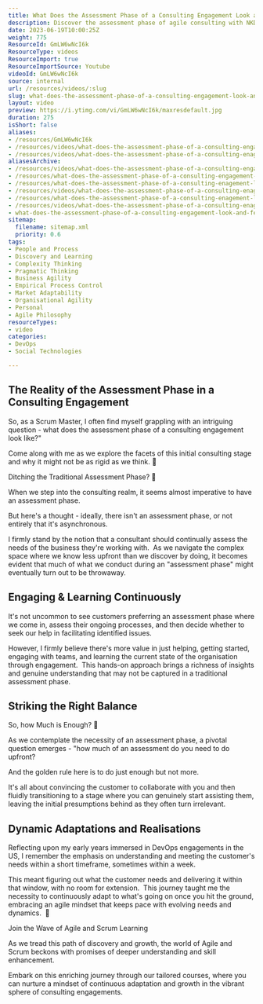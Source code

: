 ```yaml
---
title: What Does the Assessment Phase of a Consulting Engagement Look and Feel Like?
description: Discover the assessment phase of agile consulting with NKD Agility. Martin Hinshelwood shares insights on tackling challenges and enhancing team performance.
date: 2023-06-19T10:00:25Z
weight: 775
ResourceId: GmLW6wNcI6k
ResourceType: videos
ResourceImport: true
ResourceImportSource: Youtube
videoId: GmLW6wNcI6k
source: internal
url: /resources/videos/:slug
slug: what-does-the-assessment-phase-of-a-consulting-engagement-look-and-feel-like
layout: video
preview: https://i.ytimg.com/vi/GmLW6wNcI6k/maxresdefault.jpg
duration: 275
isShort: false
aliases:
- /resources/GmLW6wNcI6k
- /resources/videos/what-does-the-assessment-phase-of-a-consulting-engagement-look-and-feel-like
- /resources/videos/what-does-the-assessment-phase-of-a-consulting-enagement-look-and-feel-like
aliasesArchive:
- /resources/videos/what-does-the-assessment-phase-of-a-consulting-engagement-look-and-feel-like
- /resources/what-does-the-assessment-phase-of-a-consulting-engagement-look-and-feel-like
- /resources/what-does-the-assessment-phase-of-a-consulting-enagement-look-and-feel-like
- /resources/videos/what-does-the-assessment-phase-of-a-consulting-enagement-look-and-feel-like-
- /resources/what-does-the-assessment-phase-of-a-consulting-enagement-look-and-feel-like-
- /resources/videos/what-does-the-assessment-phase-of-a-consulting-enagement-look-and-feel-like
- what-does-the-assessment-phase-of-a-consulting-engagement-look-and-feel-like
sitemap:
  filename: sitemap.xml
  priority: 0.6
tags:
- People and Process
- Discovery and Learning
- Complexity Thinking
- Pragmatic Thinking
- Business Agility
- Empirical Process Control
- Market Adaptability
- Organisational Agility
- Personal
- Agile Philosophy
resourceTypes:
- video
categories:
- DevOps
- Social Technologies

---
```

## The Reality of the Assessment Phase in a Consulting Engagement

So, as a Scrum Master, I often find myself grappling with an intriguing question - what does the assessment phase of a consulting engagement look like?"

Come along with me as we explore the facets of this initial consulting stage and why it might not be as rigid as we think. 🌟

Ditching the Traditional Assessment Phase? 🤔

When we step into the consulting realm, it seems almost imperative to have an assessment phase.

But here's a thought - ideally, there isn't an assessment phase, or not entirely that it's asynchronous.

I firmly stand by the notion that a consultant should continually assess the needs of the business they're working with.  As we navigate the complex space where we know less upfront than we discover by doing, it becomes evident that much of what we conduct during an "assessment phase" might eventually turn out to be throwaway.

## Engaging & Learning Continuously

It's not uncommon to see customers preferring an assessment phase where we come in, assess their ongoing processes, and then decide whether to seek our help in facilitating identified issues.

However, I firmly believe there's more value in just helping, getting started, engaging with teams, and learning the current state of the organisation through engagement.  This hands-on approach brings a richness of insights and genuine understanding that may not be captured in a traditional assessment phase.

## Striking the Right Balance

So, how Much is Enough? 🎯

As we contemplate the necessity of an assessment phase, a pivotal question emerges - "how much of an assessment do you need to do upfront?

And the golden rule here is to do just enough but not more.

It's all about convincing the customer to collaborate with you and then fluidly transitioning to a stage where you can genuinely start assisting them, leaving the initial presumptions behind as they often turn irrelevant.

## Dynamic Adaptations and Realisations

Reflecting upon my early years immersed in DevOps engagements in the US, I remember the emphasis on understanding and meeting the customer's needs within a short timeframe, sometimes within a week.

This meant figuring out what the customer needs and delivering it within that window, with no room for extension.  This journey taught me the necessity to continuously adapt to what's going on once you hit the ground, embracing an agile mindset that keeps pace with evolving needs and dynamics.  🌟

Join the Wave of Agile and Scrum Learning

As we tread this path of discovery and growth, the world of Agile and Scrum beckons with promises of deeper understanding and skill enhancement.

Embark on this enriching journey through our tailored courses, where you can nurture a mindset of continuous adaptation and growth in the vibrant sphere of consulting engagements.
